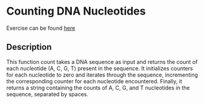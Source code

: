 # Counting DNA Nucleotides 

Exercise can be found [here]

[here]: https://rosalind.info/problems/dna/

## Description
This function count takes a DNA sequence as input and returns the count of each nucleotide (A, C, G, T) present in the sequence. It initializes counters for each nucleotide to zero and iterates through the sequence, incrementing the corresponding counter for each nucleotide encountered. Finally, it returns a string containing the counts of A, C, G, and T nucleotides in the sequence, separated by spaces.